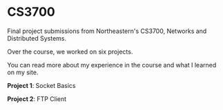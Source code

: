 # CS3700

Final project submissions from Northeastern's CS3700, Networks and Distributed Systems.

Over the course, we worked on six projects.

You can read more about my experience in the course and what I learned on my site.

**Project 1**: Socket Basics

**Project 2**: FTP Client
